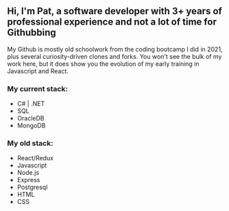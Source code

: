 ## Hi, I'm Pat, a software developer with 3+ years of professional experience and not a lot of time for Githubbing

My Github is mostly old schoolwork from the coding bootcamp I did in 2021, plus several curiosity-driven clones and forks. You won't see the bulk of my work here, but it does show you the evolution of my early training in Javascript and React.

### My current stack:
- C# | .NET
- SQL
- OracleDB
- MongoDB

### My old stack:
- React/Redux
- Javascript
- Node.js
- Express
- Postgresql
- HTML
- CSS
<!--
**ande8126/ande8126** is a ✨ _special_ ✨ repository because its `README.md` (this file) appears on your GitHub profile.

Here are some ideas to get you started:

- 🔭 I’m currently working on ...
- 🌱 I’m currently learning ...
- 👯 I’m looking to collaborate on ...
- 🤔 I’m looking for help with ...
- 💬 Ask me about ...
- 📫 How to reach me: ...
- 😄 Pronouns: ...
- ⚡ Fun fact: ...
-->
